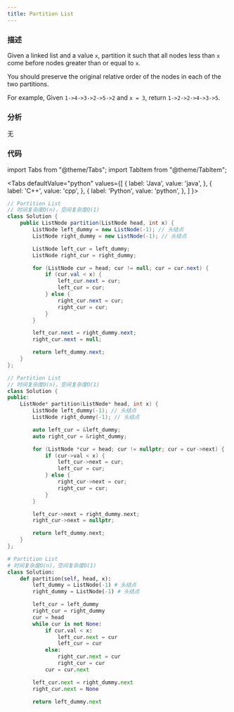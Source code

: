 ```yaml
---
title: Partition List
---
```


### 描述

Given a linked list and a value `x`, partition it such that all nodes less than `x` come before nodes greater than or equal to `x`.

You should preserve the original relative order of the nodes in each of the two partitions.

For example,
Given `1->4->3->2->5->2` and `x = 3`, return `1->2->2->4->3->5`.

### 分析

无

### 代码

import Tabs from "@theme/Tabs";
import TabItem from "@theme/TabItem";

<Tabs
defaultValue="python"
values={[
{ label: 'Java', value: 'java', },
{ label: 'C++', value: 'cpp', },
{ label: 'Python', value: 'python', },
]
}>
<TabItem value="java">

```java
// Partition List
// 时间复杂度O(n)，空间复杂度O(1)
class Solution {
    public ListNode partition(ListNode head, int x) {
        ListNode left_dummy = new ListNode(-1); // 头结点
        ListNode right_dummy = new ListNode(-1); // 头结点

        ListNode left_cur = left_dummy;
        ListNode right_cur = right_dummy;

        for (ListNode cur = head; cur != null; cur = cur.next) {
            if (cur.val < x) {
                left_cur.next = cur;
                left_cur = cur;
            } else {
                right_cur.next = cur;
                right_cur = cur;
            }
        }

        left_cur.next = right_dummy.next;
        right_cur.next = null;

        return left_dummy.next;
    }
};
```

</TabItem>
<TabItem value="cpp">

```cpp
// Partition List
// 时间复杂度O(n)，空间复杂度O(1)
class Solution {
public:
    ListNode* partition(ListNode* head, int x) {
        ListNode left_dummy(-1); // 头结点
        ListNode right_dummy(-1); // 头结点

        auto left_cur = &left_dummy;
        auto right_cur = &right_dummy;

        for (ListNode *cur = head; cur != nullptr; cur = cur->next) {
            if (cur->val < x) {
                left_cur->next = cur;
                left_cur = cur;
            } else {
                right_cur->next = cur;
                right_cur = cur;
            }
        }

        left_cur->next = right_dummy.next;
        right_cur->next = nullptr;

        return left_dummy.next;
    }
};
```

</TabItem>
<TabItem value="python">

```python
# Partition List
# 时间复杂度O(n)，空间复杂度O(1)
class Solution:
    def partition(self, head, x):
        left_dummy = ListNode(-1) # 头结点
        right_dummy = ListNode(-1) # 头结点

        left_cur = left_dummy
        right_cur = right_dummy
        cur = head
        while cur is not None:
            if cur.val < x:
                left_cur.next = cur
                left_cur = cur
            else:
                right_cur.next = cur
                right_cur = cur
            cur = cur.next

        left_cur.next = right_dummy.next
        right_cur.next = None

        return left_dummy.next
```

</TabItem>
</Tabs>
